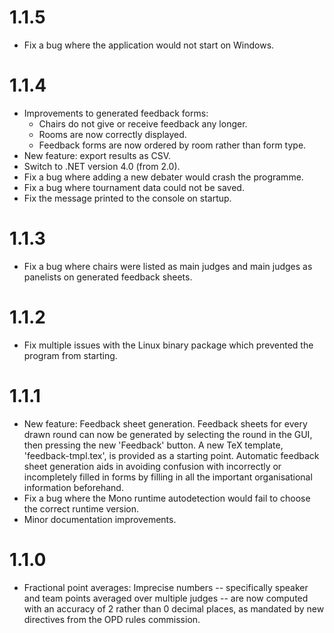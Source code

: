 # 1.1.5

  * Fix a bug where the application would not start on Windows.

# 1.1.4

  * Improvements to generated feedback forms:
    - Chairs do not give or receive feedback any longer.
    - Rooms are now correctly displayed.
    - Feedback forms are now ordered by room rather than form type.
  * New feature: export results as CSV.
  * Switch to .NET version 4.0 (from 2.0).
  * Fix a bug where adding a new debater would crash the programme.
  * Fix a bug where tournament data could not be saved.
  * Fix the message printed to the console on startup.

# 1.1.3

  * Fix a bug where chairs were listed as main judges and main judges as
    panelists on generated feedback sheets.

# 1.1.2

  * Fix multiple issues with the Linux binary package which prevented the
    program from starting.

# 1.1.1

  * New feature: Feedback sheet generation. Feedback sheets for every
    drawn round can now be generated by selecting the round in the GUI,
    then pressing the new 'Feedback' button. A new TeX template,
    'feedback-tmpl.tex', is provided as a starting point. Automatic feedback
    sheet generation aids in avoiding confusion with incorrectly or
    incompletely filled in forms by filling in all the important
    organisational information beforehand.
  * Fix a bug where the Mono runtime autodetection would fail to choose the
    correct runtime version.
  * Minor documentation improvements.

# 1.1.0

  * Fractional point averages: Imprecise numbers -- specifically speaker and
    team points averaged over multiple judges -- are now computed with an
    accuracy of 2 rather than 0 decimal places, as mandated by new directives
    from the OPD rules commission.
